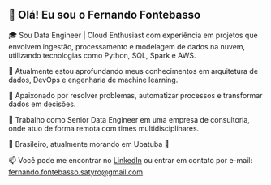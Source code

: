 ## 👋 Olá! Eu sou o Fernando Fontebasso

🎓 Sou Data Engineer | Cloud Enthusiast com experiência em projetos que envolvem ingestão, processamento e modelagem de dados na nuvem, utilizando tecnologias como Python, SQL, Spark e AWS.

🚀 Atualmente estou aprofundando meus conhecimentos em arquitetura de dados, DevOps e engenharia de machine learning.

🧠 Apaixonado por resolver problemas, automatizar processos e transformar dados em decisões.

💼 Trabalho como Senior Data Engineer em uma empresa de consultoria, onde atuo de forma remota com times multidisciplinares.

📍 Brasileiro, atualmente morando em Ubatuba 🌊

📫 Você pode me encontrar no [LinkedIn](https://www.linkedin.com/in/fernando-fontebasso-185ab4ab) ou entrar em contato por e-mail: fernando.fontebasso.satyro@gmail.com


<!---
fernandofontebasso/fernandofontebasso is a ✨ special ✨ repository because its `README.md` (this file) appears on your GitHub profile.
You can click the Preview link to take a look at your changes.
--->

